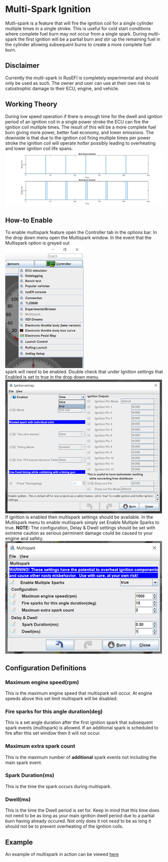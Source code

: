 # Multi-Spark Ignition

Mutli-spark is a feature that will fire the ignition coil for a single cylinder multiple times in a single stroke. This is useful for cold start conditions where complete fuel burn may not occur from a single spark. During multi-spark the first ignition will be a partial burn and stir up the remaining fuel in the cylinder allowing subsequent burns to create a more complete fuel burn.

## Disclaimer  

Currently the mutli-spark in RusEFI is completely experimental and should only be used as such. The owner and user can use at their own risk to catostrophic damage to their ECU, engine, and vehicle.  

## Working Theory

During low speed operation if there is enough time for the dwell and ignition period of an ignition coil in a single power stroke the ECU can fire the ignition coil multiple times. The result of this will be a more complete fuel burn giving more power, better fuel economy, and lower emissions. The downside is that due to the ignition coil firing multiple times per power stroke the ignition coil will operate *hotter* possibly leading to overheating and lower ignition coil life spans.  
![MultisparkMatlab](Spark/Images/multisparkmatlab.png "Multi-spark theory")  

## How-to Enable  

To enable multispark feature open the Controller tab in the options bar. In the drop down menu open the Multispark window. In the event that the Multispark option is greyed out  
<img src="Spark/Images/multisparkGreyedOut.png" title="Multispark Greyed Out" width="250">  
spark will need to be enabled. Double check that under Ignition settings that Enabled is set to true in the drop down menu.  
<img src="Spark/Images/ignitionSettings.png" title="Ignition Settings" width="500">  
If ignition is enabled then multispark settings should be available. In the Mutlispark menu to enable mutlispark simply set Enable Multiple Sparks to true. **NOTE:** The configuration, Delay & Dwell settings should be set with extreme caution as serious perminent damage could be caused to your engine and safety.  
<img src="Spark/Images/multisparkSettings.png" title="Multispark Settings" width="500">  

## Configuration Definitions  
  
### **Maximum engine speed(rpm)**  

This is the maximum engine speed that multispark will occur. At engine speeds above this set limit multispark will be disabled.

### **Fire sparks for this angle duration(deg)**  

This is a set angle duration after the first ignition spark that subsequent spark events (multispark) is allowed. If an additional spark is scheduled to fire after this set window then it will not occur.  

### **Maximum extra spark count**

This is the maximum number of **additional** spark events not including the main spark event.

### **Spark Duration(ms)**  

This is the time the spark occurs during multispark.

### **Dwell(ms)**  

This is the time the Dwell period is set for. Keep in mind that this time does not need to be as long as your main ignition dwell period due to a partial burn having already occured. Not only does it not *need* to be as long it should not be to prevent overheating of the ignition coils.  

## Example  

An example of multispark in action can be viewed [here](https://www.youtube.com/watch?v=SZn2CPouFek)  

[//]: # "Shaun Veilluex"
